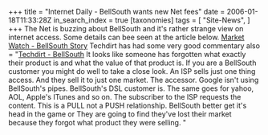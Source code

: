 +++
title = "Internet Daily - BellSouth wants new Net fees"
date = 2006-01-18T11:33:28Z
in_search_index = true
[taxonomies]
tags = [
"Site-News",
]
+++
The Net is buzzing about BellSouth and it's rather strange view on internet access. Some details can bee seen at the article below. <a href="http://www.marketwatch.com/news/archivedStory.asp?archive=true&dist=ArchiveSplash&siteid=google&guid=%7B02432D2D%2D1EE0%2D4037%2DA15F%2D54B748D6CF26%7D&returnURL=%2Fnews%2Fstory%2Easp%3Fguid%3D%7B02432D2D%2D1EE0%2D4037%2DA15F%2D54B748D6CF26%7D%26siteid%3Dgoogle%26dist%3DArchiveSplash%2C+%26archive%3Dtrue%26param%3Darchive%26garden%3D%26minisite%3D">Market Watch - BellSouth Story</a> Techdirt has had some very good commentary also = "<a href="http://techdirt.com/articles/20060118/037212_F.shtml">Techdirt - BellSouth</a> It looks like someone has forgotten what exactly their product is and what the value of that product is. If you are a BellSouth customer you might do well to take a close look. An ISP sells just one thing access. And they sell it to just one market. The accessor. Google isn't using BellSouth's pipes. BellSouth's DSL customer is. The same goes for yahoo, AOL, Apple's ITunes and so on. The subscriber to the ISP requests the content. This is a PULL not a PUSH relationship. BellSouth better get it's head in the game or They are going to find they've lost their market because they forgot what product they were selling. "
